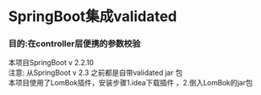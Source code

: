 # SpringBoot集成validated
### 目的:在controller层便携的参数校验
本项目SpringBoot v 2.2.10  
注意: 从SpringBoot v 2.3 之前都是自带validated jar 包  
本项目使用了LomBok插件，安装步骤1.idea下载插件 ，2.倒入LomBok的jar包

